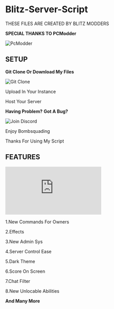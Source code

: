 <h1>Blitz-Server-Script</h1>

THESE FILES ARE CREATED BY BLITZ MODDERS


**SPECIAL THANKS TO PCModder**


![PcModder](https://github.com/Mikahael)

<h2>SETUP</h2>


**Git Clone Or Download My Files**

![Git Clone](https://github.com/Ayush-Deep/Blitz-Server-Script.git)

Upload In Your Instance


Host Your Server

**Having Problem?**
**Got A Bug?**

![Join Discord](https://discord.gg/RZXqVGru4c)

Enjoy Bombsquading


Thanks For Using My Script
<h2>FEATURES</h2>

![Read Here](https://github.com/Ayush-Deep/Blitz-Server-Script/blob/main/Read.txt)

1.New Commands For Owners

2.Effects

3.New Admin Sys

4.Server Control Ease

5.Dark Theme

6.Score On Screen

7.Chat Filter

8.New Unlocable Abilities

**And Many More**
